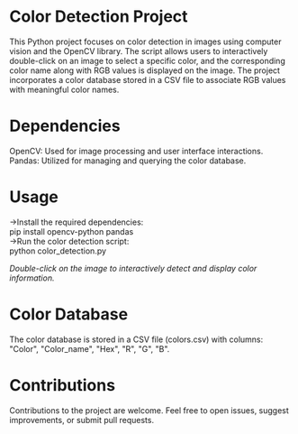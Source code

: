 # Color Detection Project
  This Python project focuses on color detection in images using computer vision and the OpenCV library. The script allows users to interactively double-click on an image to select a specific color, and the corresponding color name along with RGB values is displayed on the image. The project incorporates a color database stored in a CSV file to associate RGB values with meaningful color names.

# Dependencies
OpenCV: Used for image processing and user interface interactions.  
Pandas: Utilized for managing and querying the color database.

# Usage
->Install the required dependencies:  
    pip install opencv-python pandas  
->Run the color detection script:  
    python color_detection.py  
    
*Double-click on the image to interactively detect and display color information.*   

# Color Database
The color database is stored in a CSV file (colors.csv) with columns: "Color", "Color_name", "Hex", "R", "G", "B".  

# Contributions
Contributions to the project are welcome. Feel free to open issues, suggest improvements, or submit pull requests.  



